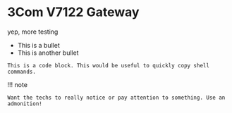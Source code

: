 # 3Com V7122 Gateway

yep, more testing

- This is a bullet
- This is another bullet

```
This is a code block. This would be useful to quickly copy shell commands.
```

!!! note
    
    Want the techs to really notice or pay attention to something. Use an admonition!

